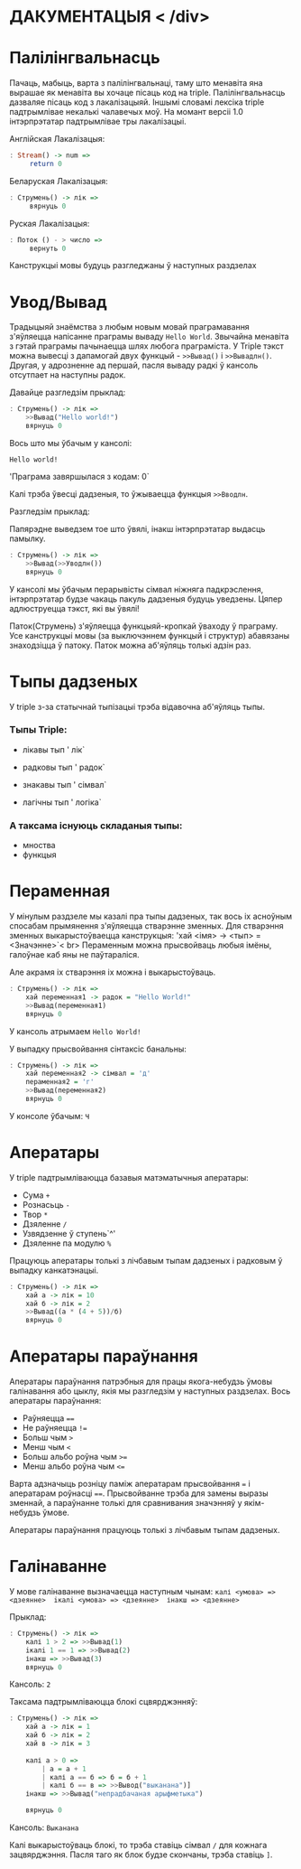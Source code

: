 # <div>ДАКУМЕНТАЦЫЯ < /div>
# Палілінгвальнасць
Пачаць, мабыць, варта з палiлiнгвальнацi, таму што менавіта яна вырашае як менавіта вы хочаце пісаць код на triple.
Палiлiнгвальнасць дазваляе пісаць код з лакалізацыяй. Іншымі словамі лексіка triple падтрымлівае некалькі чалавечых моў. 
На момант версіі 1.0 інтэрпрэтатар падтрымлівае тры лакалізацыі.

Англійская Лакалізацыя:
```haskell
: Stream() -> num =>
     return 0
```
Беларуская Лакалізацыя:
```haskell
: Струмень() -> лік =>
     вярнуць 0
```
Руская Лакалізацыя:
```haskell
: Поток () - > число =>
     вернуть 0
```
Канструкцыі мовы будуць разгледжаны ў наступных раздзелах

# Увод/Вывад
Традыцыяй знаёмства з любым новым мовай праграмавання з'яўляецца напісанне праграмы вываду `Hello World`.
Звычайна менавіта з гэтай праграмы пачынаецца шлях любога праграміста.
У Triple тэкст можна вывесці з дапамогай двух функцый - `>>Вывад()` і `>>Вывадлн()`.
Другая, у адрозненне ад першай, пасля вываду радкі ў кансоль отсутпает на наступны радок.

Давайце разгледзім прыклад:

```haskell
: Струмень() -> лік =>
    >>Вывад("Hello world!")
    вярнуць 0
```

Вось што мы ўбачым у кансолі:

`Hello world!`

'Праграма завяршылася з кодам: 0`

Калі трэба ўвесці дадзеныя, то ўжываецца функцыя `>>Вводлн`.

Разгледзім прыклад:

Папярэдне выведзем тое што ўвялі, інакш інтэрпрэтатар выдасць памылку.
```haskell
: Струмень() -> лік =>
    >>Вывад(>>Уводлн())
    вярнуць 0
```
У кансолі мы ўбачым перарывісты сімвал ніжняга падкрэслення, інтэрпрэтатар будзе чакаць пакуль дадзеныя будуць уведзены.
Цяпер адлюструецца тэкст, які вы ўвялі!

Паток(Струмень) з'яўляецца функцыяй-кропкай ўваходу ў праграму. Усе канструкцыі мовы (за выключэннем функцый і структур) абавязаны знаходзіцца ў патоку. Паток можна аб'яўляць толькі адзін раз.


# Тыпы дадзеных
У triple з-за статычнай тыпізацыі трэба відавочна аб'яўляць тыпы.

### Тыпы Triple:

* лікавы тып ' лік`

* радковы тып ' радок`

* знакавы тып ' сімвал`

* лагічны тып ' логіка`

### А таксама існуюць складаныя тыпы:
* мноства
* функцыя


# Пераменная
У мінулым раздзеле мы казалі пра тыпы дадзеных, так вось іх асноўным спосабам прымянення з'яўляецца стварэнне зменных.
Для стварэння зменных выкарыстоўваецца канструкцыя:
'хай <імя> -> <тып> = <Значэнне>`< br>
Пераменным можна прысвойваць любыя імёны, галоўнае каб яны не паўтараліся.

Але акрамя іх стварэння іх можна і выкарыстоўваць.

```haskell
: Струмень() -> лік =>
    хай переменная1 -> радок = "Hello World!"
    >>Вывад(переменная1)
    вярнуць 0
```
У кансоль атрымаем `Hello World!`

У выпадку прысвойвання сінтаксіс банальны:

```haskell
: Струмень() -> лік =>
    хай переменная2 -> сімвал = 'д'
    пераменная2 = 'г'
    >>Вывад(переменная2)
    вярнуць 0
```
У консоле ўбачым: `Ч`

# Аператары 
У triple падтрымліваюцца базавыя матэматычныя аператары:

* Сума `+`
* Рознасьць `-`
* Твор `*`
* Дзяленне `/`
* Узвядзенне ў ступень`^'
* Дзяленне па модулю `%`

Працуюць аператары толькі з лічбавым тыпам дадзеных і радковым ў выпадку канкатэнацыі.

```haskell
: Струмень() -> лік =>
    хай а -> лік = 10
    хай б -> лік = 2
    >>Вывад((а * (4 + 5))/б)
    вярнуць 0
```

# Аператары параўнання
Аператары параўнання патрэбныя для працы якога-небудзь ўмовы галінавання або цыклу, якія мы разгледзім у наступных раздзелах. Вось аператары параўнання:

* Раўняецца `==`
* Не раўняецца `!=`
* Больш чым `>`
* Менш чым `<`
* Больш альбо роўна чым `>=`
* Менш альбо роўна чым `<=`

Варта адзначыць розніцу паміж аператарам прысвойвання `=` і аператарам роўнасці `==`. Прысвойванне трэба для замены выразы зменнай, а параўнанне толькі для сравнивания значэнняў у якім-небудзь ўмове.

Аператары параўнання працуюць толькі з лічбавым тыпам дадзеных.

# Галінаванне
У мове галінаванне вызначаецца наступным чынам: `калі <умова> => <дзеянне> 
 iкалi <умова> => <дзеянне> 
 інакш => <дзеянне>`

Прыклад:

```haskell
: Струмень() -> лік =>
    калі 1 > 2 => >>Вывад(1)
    iкалi 1 == 1 => >>Вывад(2)
    інакш => >>Вывад(3)
    вярнуць 0
```

Кансоль: `2`

Таксама падтрымліваюцца блокі сцвярджэнняў:
 

```haskell
: Струмень() -> лік =>
    хай а -> лік = 1
    хай б -> лік = 2
    хай в -> лік = 3
    
    калі а > 0 =>
        | а = а + 1
        | калі а == б => б = б + 1
        | калі б == в => >>Вывод("выканана")]
    інакш => >>Вывад("непрадбачаная арыфметыка")

    вярнуць 0
```

Кансоль: `Выканана`

Калі выкарыстоўваць блокі, то трэба ставіць сімвал `/` для кожнага зацвярджэння. Пасля таго як блок будзе скончаны, трэба ставiць `]`.

